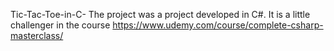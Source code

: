 Tic-Tac-Toe-in-C-
The project was a project developed in C#. It is a little challenger in the course https://www.udemy.com/course/complete-csharp-masterclass/
